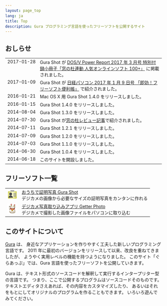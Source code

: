 ```yaml
---
layout: page_top
lang: ja
title: Top
description: Gura プログラミング言語を使ったフリーソフトを公開するサイト
---
```


## おしらせ

<table>
<tr><td valign="top" style="white-space:nowrap">2017-01-28</td><td>
Gura Shot が <a href="http://www.dosv.jp">DOS/V Power Report 2017 年 3 月号
特別付録小冊子「窓の杜連動 人気オンラインソフト 100+」</a> に掲載されました。
</td></tr>

<tr><td valign="top" style="white-space:nowrap">2017-01-09</td><td>
Gura Shot が <a href="http://store.nikkeibp.co.jp/item/backno/NP0761.html">日経パソコン 2017 年 1 月 9 日号
「即効！フリーソフト便利帳」</a> で紹介されました。
</td></tr>

<tr><td valign="top" style="white-space:nowrap">2016-01-21</td><td>
Mac OS X 用 Gura Shot 1.4.0 をリリースしました。
</td></tr>

<tr><td valign="top" style="white-space:nowrap">2016-01-15</td><td>
Gura Shot 1.4.0 をリリースしました。
</td></tr>

<tr><td valign="top" style="white-space:nowrap">2014-08-04</td><td>
Gura Shot 1.3.0 をリリースしました。
</td></tr>

<tr><td valign="top" style="white-space:nowrap">2014-07-30</td><td>
Gura Shot が<a href="http://www.forest.impress.co.jp/docs/review/20140730_659980.html">窓の杜レビュー記事</a>で紹介されました。
</td></tr>

<tr><td valign="top" style="white-space:nowrap">2014-07-11</td><td>
Gura Shot 1.2.1 をリリースしました。
</td></tr>

<tr><td valign="top" style="white-space:nowrap">2014-07-09</td><td>
Gura Shot 1.2.0 をリリースしました。
</td></tr>

<tr><td valign="top" style="white-space:nowrap">2014-07-03</td><td>
Gura Shot 1.1.0 をリリースしました。
</td></tr>

<tr><td valign="top" style="white-space:nowrap">2014-06-30</td><td>
Gura Shot 1.0.4 をリリースしました。
</td></tr>

<tr><td valign="top" style="white-space:nowrap">2014-06-18</td><td>
このサイトを開設しました。
</td></tr>

</table>


## フリーソフト一覧

<table>
<tr>
<td><img src="gurashot/images/gurashot-ico.png" /></td>
<td>
<div><a href="gurashot">おうちで証明写真 Gura Shot</a></div>
デジカメの画像から必要なサイズの証明写真をカンタンに作れる
</td>
</tr>

<tr>
<td><img src="getterphoto/images/getterphoto-ico.png" /></td>
<td>
<div><a href="getterphoto">デジカメ写真取り込みアプリ Getter Photo</a></div>
デジカメで撮影した画像ファイルをパソコンに取り込む
</td>
</tr>
</table>


## このサイトについて

[Gura](http://www.gura-lang.org/) は、
身近なアプリケーションを作りやすく工夫した新しいプログラミング言語です。
2011 年に最初のバージョンをリリースして以来、改良を重ねてきましたが、
ようやく実用レベルの機能を持つようになりました。
このサイト「ぐらあっぷ」では、Gura 言語を使ったフリーソフトを公開していきます。

Gura は、テキスト形式のソースコードを解釈して実行するインタープリター型の言語です。
つまり、ここで公開するプログラムはソースコードそのものです。
テキストエディタさえあれば、その内容をカスタマイズしたり、
あるいはそれをもとにしてオリジナルのプログラムを作ることもできます。
いろいろ遊んでみてください。

